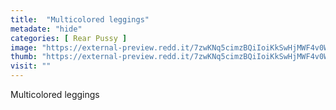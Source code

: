 ```yaml
---
title:  "Multicolored leggings"
metadate: "hide"
categories: [ Rear Pussy ]
image: "https://external-preview.redd.it/7zwKNq5cimzBQiIoiKkSwHjMWF4v0W7S2rYEXaPsZzw.png?auto=webp&s=5ee1bf438f542aec1944725085226b2c8c0235e6"
thumb: "https://external-preview.redd.it/7zwKNq5cimzBQiIoiKkSwHjMWF4v0W7S2rYEXaPsZzw.png?width=640&crop=smart&auto=webp&s=ccb62415c2ec0ccd26af445bb0b3573adf4336c6"
visit: ""
---
```

Multicolored leggings

